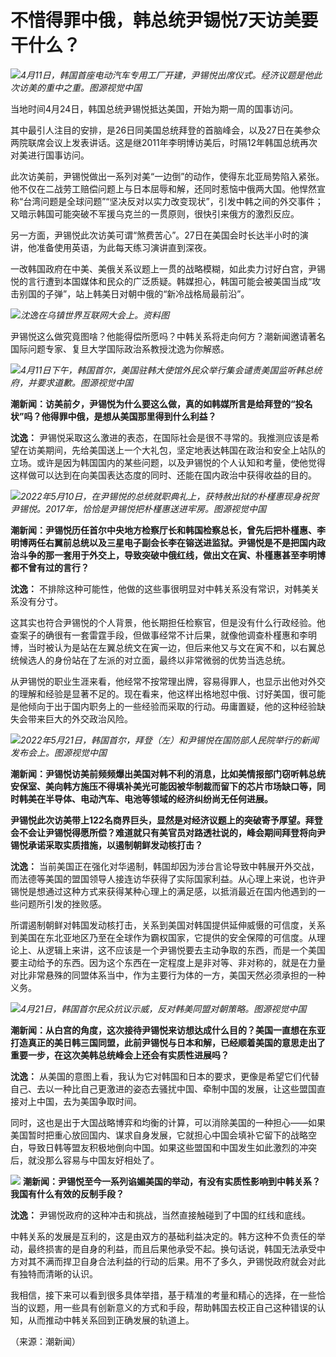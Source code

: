 # 不惜得罪中俄，韩总统尹锡悦7天访美要干什么？

![](https://inews.gtimg.com/om_bt/OYq2EWqJxXI3nEMCLONlET6-3nOpnny17yj2rKi8CO8twAA/1000)_4月11日，韩国首座电动汽车专用工厂开建，尹锡悦出席仪式。经济议题是他此次访美的重中之重。图源视觉中国_

当地时间4月24日，韩国总统尹锡悦抵达美国，开始为期一周的国事访问。

其中最引人注目的安排，是26日同美国总统拜登的首脑峰会，以及27日在美参众两院联席会议上发表讲话。这是继2011年李明博访美后，时隔12年韩国总统再次对美进行国事访问。

此次访美前，尹锡悦做出一系列对美“一边倒”的动作，使得东北亚局势陷入紧张。他不仅在二战劳工赔偿问题上与日本屈辱和解，还同时惹恼中俄两大国。他悍然宣称“台湾问题是全球问题”“坚决反对以实力改变现状”，引发中韩之间的外交事件；又暗示韩国可能突破不军援乌克兰的一贯原则，很快引来俄方的激烈反应。

另一方面，尹锡悦此次访美可谓“煞费苦心”。27日在美国会时长达半小时的演讲，他准备使用英语，为此每天练习演讲直到深夜。

一改韩国政府在中美、美俄关系议题上一贯的战略模糊，如此卖力讨好白宫，尹锡悦的言行遭到本国媒体和民众的广泛质疑。韩媒担心，韩国可能会被美国当成“攻击别国的子弹”，站上韩美日对朝中俄的“新冷战格局最前沿”。

![](https://inews.gtimg.com/om_bt/OGXCS4lxonflja84JE2kVuxJtRtrgZlS70YKLB0gKGx30AA/1000)_沈逸在乌镇世界互联网大会上。资料图_

尹锡悦这么做究竟图啥？他能得偿所愿吗？中韩关系将走向何方？潮新闻邀请著名国际问题专家、复旦大学国际政治系教授沈逸为你解惑。

![](https://inews.gtimg.com/om_bt/O_FXAX8p6Ntn-01IKl3KezsyifHXpUIMDIzigAi-7s09cAA/1000)_4月11日下午，韩国首尔，美国驻韩大使馆外民众举行集会谴责美国监听韩总统府，并要求道歉。图源视觉中国_

**潮新闻：访美前夕，尹锡悦为什么要这么做，真的如韩媒所言是给拜登的“投名状”吗？他得罪中俄，是想从美国那里得到什么利益？**

**沈逸：**
尹锡悦采取这么激进的表态，在国际社会是很不寻常的。我推测应该是希望在访美期间，先给美国送上一个大礼包，坚定地表达韩国在政治和安全上站队的立场。或许是因为韩国国内的某些问题，以及尹锡悦的个人认知和考量，使他觉得这样做可以达到在向美国表达态度的同时、还能在国内政治中获得收益的目的。

![](https://inews.gtimg.com/om_bt/O-cLXcYuHTJBFZG5DXsRSB_XyaILQR_ff-o_TLO9UtMH4AA/1000)_2022年5月10日，在尹锡悦的总统就职典礼上，获特赦出狱的朴槿惠现身祝贺尹锡悦。2017年，恰恰是尹锡悦把朴槿惠送进牢房。图源视觉中国_

**潮新闻：尹锡悦历任首尔中央地方检察厅长和韩国检察总长，曾先后把朴槿惠、李明博两任右翼前总统以及三星电子副会长李在镕送进监狱。尹锡悦是不是把国内政治斗争的那一套用于外交上，导致突破中俄红线，做出文在寅、朴槿惠甚至李明博都不曾有过的言行？**

**沈逸：** 不排除这种可能性，他做的这些事很明显对中韩关系没有常识，对韩美关系没有分寸。

这其实也符合尹锡悦的个人背景，他长期担任检察官，但是没有什么行政经验。他查案子的确很有一套雷霆手段，但做事经常不计后果，就像他调查朴槿惠和李明博，当时被认为是站在左翼总统文在寅一边，但后来他又与文在寅不和，以右翼总统候选人的身份站在了左派的对立面，最终以非常微弱的优势当选总统。

从尹锡悦的职业生涯来看，他经常不按常理出牌，容易得罪人，也显示出他对外交的理解和经验是显著不足的。现在看来，他这样出格地怼中俄、讨好美国，很可能是他倾向于出于国内职务上的一些经验而采取的行动。毋庸置疑，他的这种经验缺失会带来巨大的外交政治风险。

![](https://inews.gtimg.com/om_bt/ORp22PLxpfyQPNwAI2jXJenRh3A-yczKw-qTWZm9tTcRwAA/1000)_2022年5月21日，韩国首尔，拜登（左）和尹锡悦在国防部人民院举行的新闻发布会上。图源视觉中国_

**潮新闻：尹锡悦访美前频频爆出美国对韩不利的消息，比如美情报部门窃听韩总统安保室、美向韩方施压不得填补美光可能因被华制裁而留下的芯片市场缺口等，同时韩美在半导体、电动汽车、电池等领域的经济纠纷尚无任何进展。**

**尹锡悦此次访美带上122名商界巨头，显然是对经济议题上的突破寄予厚望。拜登会不会让尹锡悦得愿所偿？难道就只有美官员对路透社说的，峰会期间拜登将向尹锡悦承诺采取实质措施，以遏制朝鲜发动核打击？**

**沈逸：**
当前美国正在强化对华遏制，韩国却因为涉台言论导致中韩展开外交战，而法德等美国的盟国领导人接连访华获得了实际国家利益。从心理上来说，也许尹锡悦是想通过这种方式来获得某种心理上的满足感，以抵消最近在国内他遇到的一些问题所引发的挫败感。

所谓遏制朝鲜对韩国发动核打击，关系到美国对韩国提供延伸威慑的可信度，关系到美国在东北亚地区乃至在全球作为霸权国家，它提供的安全保障的可信度。从理论上、从逻辑上来讲，这不应该是一个尹锡悦要去主动争取的东西，而是一个美国要主动给予的东西。因为这个东西在一定程度上是非对等、非对称的，就是在力量对比非常悬殊的同盟体系当中，作为主要行为体的一方，美国天然必须承担的一种义务。

![](https://inews.gtimg.com/om_bt/OXVxqPi2xGbhsXo1diTEEdkiiKVq38TyLoL3L2EcO0-mYAA/1000)_4月21日，韩国首尔民众抗议示威，反对韩美同盟对朝策略。图源视觉中国_

**潮新闻：从白宫的角度，这次接待尹锡悦来访想达成什么目的？美国一直想在东亚打造真正的美日韩三国同盟，此前尹锡悦与日本和解，已经顺着美国的意思走出了重要一步，在这次美韩总统峰会上还会有实质性进展吗？**

**沈逸：**
从美国的意图上看，我认为它对韩国和日本的要求，更像是希望它们代替自己、去以一种比自己更激进的姿态去骚扰中国、牵制中国的发展，让这些盟国直接对上中国，去为美国争取时间。

同时，这也是出于大国战略博弈和均衡的计算，可以消除美国的一种担心——如果美国暂时把重心放回国内、谋求自身发展，它就担心中国会填补它留下的战略空白，导致日韩等盟友积极地倒向中国。如果这些盟国和中国发生如此激烈的冲突后，就没那么容易与中国友好相处了。

![](https://inews.gtimg.com/om_bt/O0d8lmuTqZEteGNm-_6oYUt5i_036MWhq3i3VHd5JMx8gAA/1000)
**潮新闻：尹锡悦至今一系列谄媚美国的举动，有没有实质性影响到中韩关系？我国有什么有效的反制手段？**

**沈逸：** 尹锡悦政府的这种冲击和挑战，当然直接触碰到了中国的红线和底线。

中韩关系的发展是互利的，这是由双方的基础利益决定的。韩方这种不负责任的举动，最终损害的是自身的利益，而且后果他承受不起。换句话说，韩国无法承受中方对其不满而捍卫自身合法利益的行动的后果。用不了多久，尹锡悦政府就会对此有独特而清晰的认识。

我相信，接下来可以看到很多具体举措，基于精准的考量和精心的选择，在一些恰当的议题，用一些具有创新意义的方式和手段，帮助韩国去校正自己这种错误的认知，从而推动中韩关系回到正确发展的轨道上。

（来源：潮新闻）

